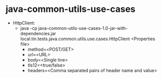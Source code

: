 # java-common-utils-use-cases

* HttpClient:
    - java -cp java-common-utils-use-cases-1.0-jar-with-dependencies.jar local.tin.tests.java.common.utils.use.cases.HttpClient \<Properties file\>
        * method=\<POST/GET\>
        * url=\<URL\>
        * body=\<Single line\>
        * tls12=\<true/false\>
        * headers=\<Comma separated pairs of header name and value\>
